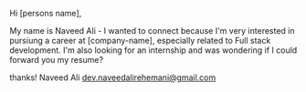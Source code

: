 
Hi [persons name],

My name is Naveed Ali - I wanted to connect because I'm very interested in pursiung a career at [company-name], especially related to Full stack development. I'm also looking for an internship and was wondering if I could forward you my resume?

thanks!
Naveed Ali
dev.naveedalirehemani@gmail.com